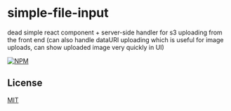 # simple-file-input
dead simple react component + server-side handler for s3 uploading from the front end (can also handle dataURI uploading which is useful for image uploads, can show uploaded image very quickly in UI)

[![NPM][nodei-image]][nodei-url]

## License

  [MIT](LICENSE)

[nodei-image]: https://nodei.co/npm/simple-iso-fetch.png?downloads=true&downloadRank=true&stars=true
[nodei-url]: https://www.npmjs.com/package/simple-iso-fetch
